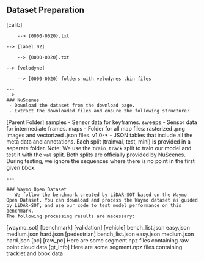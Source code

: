 ## Dataset Preparation

<!-- ### KITTI
 - Download the data for `velodyne`, `calib`, and `label_02` from KITTI Tracking.
 - Unzip the downloaded files.
 - Put the unzipped files under the same folder as follows:


```
[Parent Folder]   
    --> [calib]
    
        --> {0000-0020}.txt
        
    --> [label_02]
    
        --> {0000-0020}.txt
        
    --> [velodyne]
    
        --> [0000-0020] folders with velodynes .bin files
```
---
-->
### NuScenes
 - Download the dataset from the download page.
 - Extract the downloaded files and ensure the following structure:
```
[Parent Folder]
  samples	-	Sensor data for keyframes.
  sweeps	-	Sensor data for intermediate frames.
  maps	        -	Folder for all map files: rasterized .png images and vectorized .json files.
  v1.0-*	-	JSON tables that include all the meta data and annotations. Each split (trainval, test, mini) is provided in a separate folder.
Note: We use the `train_track` split to train our model and test it with the `val` split. Both splits are officially provided by NuScenes. During testing, we ignore the sequences where there is no point in the first given bbox.
```
---

### Waymo Open Dataset
 - We follow the benchmark created by LiDAR-SOT based on the Waymo Open Dataset. You can download and process the Waymo dataset as guided by LiDAR-SOT, and use our code to test model performance on this benchmark.
The following processing results are necessary:

```
[waymo_sot]
     [benchmark]
         [validation]
             [vehicle]
                 bench_list.json
                 easy.json
                 medium.json
                 hard.json
             [pedestrian]
                 bench_list.json
                 easy.json
                 medium.json
                 hard.json
     [pc]
         [raw_pc]
             Here are some segment.npz files containing raw point cloud data
     [gt_info]
         Here are some segment.npz files containing tracklet and bbox data
```
